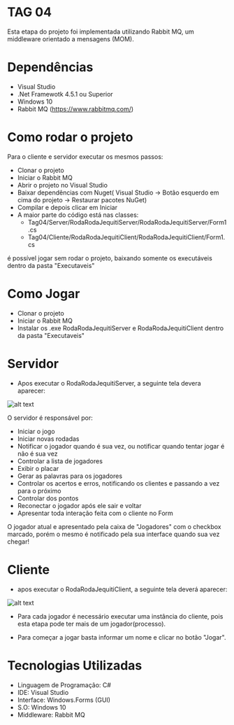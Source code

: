 # TAG 04
Esta etapa do projeto foi implementada utilizando Rabbit MQ, um middleware orientado a mensagens (MOM).

# Dependências
* Visual Studio
* .Net Framewotk 4.5.1 ou Superior
* Windows 10
* Rabbit MQ (https://www.rabbitmq.com/)

# Como rodar o projeto
Para o cliente e servidor executar os mesmos passos:
* Clonar o projeto
* Iniciar o Rabbit MQ
* Abrir o projeto no Visual Studio
* Baixar dependências com Nuget( Visual Studio -> Botão esquerdo em cima do projeto -> Restaurar pacotes NuGet)
* Compilar e depois clicar em Iniciar
* A maior parte do código está nas classes:
   * Tag04/Server/RodaRodaJequitiServer/RodaRodaJequitiServer/Form1.cs
   * Tag04/Cliente/RodaRodaJequitiClient/RodaRodaJequitiClient/Form1.cs

é possível jogar sem rodar o projeto, baixando somente os executáveis dentro da pasta "Executaveis"
# Como Jogar
* Clonar o projeto
* Iniciar o Rabbit MQ
* Instalar os .exe RodaRodaJequitiServer e RodaRodaJequitiClient dentro da pasta "Executaveis"

# Servidor
* Apos executar o RodaRodaJequitiServer, a seguinte tela devera aparecer:

![alt text](https://github.com/gabrielmorara/Unifil-middleware/blob/master/Trabalho%20Middleware/Tag04/IMG/server.png)

O servidor é responsável por:
* Iniciar o jogo
* Iniciar novas rodadas
* Notificar o jogador quando é sua vez, ou notificar quando tentar jogar é não é sua vez
* Controlar a lista de jogadores
* Exibir o placar
* Gerar as palavras para os jogadores
* Controlar os acertos e erros, notificando os clientes e passando a vez para o próximo
* Controlar dos pontos
* Reconectar o jogador após ele sair e voltar
* Apresentar toda interação feita com o cliente no Form

O jogador atual e apresentado pela caixa de "Jogadores" com o checkbox marcado, porém o mesmo é notificado pela sua interface quando sua vez chegar!

# Cliente
* apos executar o RodaRodaJequitiClient, a seguinte tela deverá aparecer:

![alt text](https://github.com/gabrielmorara/Unifil-middleware/blob/master/Trabalho%20Middleware/Tag04/IMG/clientes.png)

* Para cada jogador é necessário executar uma instância do cliente, pois esta etapa pode ter mais de um jogador(processo).

* Para começar a jogar basta informar um nome e clicar no botão "Jogar".

# Tecnologias Utilizadas
* Linguagem de Programação: C#
* IDE: Visual Studio
* Interface: Windows.Forms (GUI)
* S.O: Windows 10
* Middleware: Rabbit MQ
